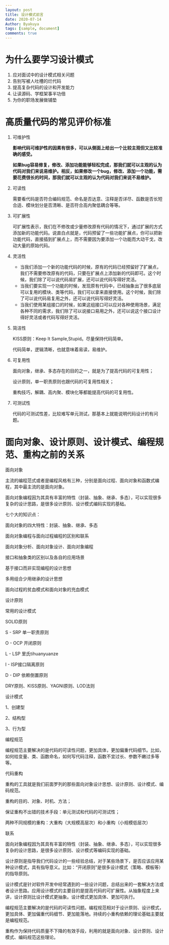 ```yaml
---
layout: post
title: 设计模式前言
date: 2020-07-14
Author: Byakuya
tags: [sample, document]
comments: true
---
```


# 为什么要学习设计模式

1. 应对面试中的设计模式相关问题
2. 告别写被人吐槽的烂代码
3. 提高复杂代码的设计和开发能力
4. 让读源码、学框架事半功倍
5. 为你的职场发展做铺垫



# 高质量代码的常见评价标准

1. 可维护性

   **影响代码可维护性的因素有很多，可以从侧面上给出一个比较主观但又比较准确的感受。**

   **如果bug容易修复，修改、添加功能能够轻松完成，那我们就可以主观的认为代码对我们来说易维护。相反，如果修改一个bug，修改、添加一个功能，需要花费很长的时间，那我们就可以主观的认为代码对我们来说不易维护。**

2. 可读性

   需要看代码是否符合编码规范、命名是否达意、注释是否详尽、函数是否长短合适、模块划分是否清晰、是否符合高内聚低耦合等等。

3. 可扩展性

   可扩展性表示，我们在不修改或少量修改原有代码的情况下，通过扩展的方式添加新的功能代码。说直白点就是，代码预留了一些功能扩展点，你可以把新功能代码，直接插到扩展点上，而不需要因为要添加一个功能而大动干戈，改动大量的原始代码。

4. 灵活性

   - 当我们添加一个新的功能代码的时候，原有的代码已经预留好了扩展点，我们不需要修改原有的代码，只要在扩展点上添加新的代码即可。这个时候，我们除了可以说代码易扩展，还可以说代码写得好灵活。
   - 当我们要实现一个功能的时候，发现原有代码中，已经抽象出了很多底层可以复用的模块、类等代码，我们可以拿来直接使用。这个时候，我们除了可以说代码易复用之外，还可以说代码写得好灵活。
   - 当我们使用某组接口的时候，如果这组接口可以应对各种使用场景，满足各种不同的需求，我们除了可以说接口易用之外，还可以说这个接口设计得好灵活或者代码写得好灵活。

5. 简洁性

   KISS原则：Keep It Sample,Stupid。尽量保持代码简单。

   代码简单，逻辑清晰，也就意味着易读，易维护。

6. 可复用性

   面向对象，继承、多态存在的目的之一，就是为了提高代码的可复用性；

   设计原则，单一职责原则也跟代码的可复用性相关；

   重构技巧，解耦、高内聚、模块化等都能提高代码的可复用性。

7. 可测试性

   代码的可测试性差，比较难写单元测试，那基本上就能说明代码设计的有问题。



# 面向对象、设计原则、设计模式、编程规范、重构之前的关系

面向对象

主流的编程范式或者是编程风格有三种，分别是面向过程、面向对象和函数式编程，其中最主流的是面向对象。

面向对象编程因为其具有丰富的特性（封装、抽象、继承、多态），可以实现很多复杂的设计思路，是很多设计原则、设计模式编码实现的基础。

七个大的知识点：

面向对象的四大特性：封装、抽象、继承、多态

面向对象编程与面向过程编程的区别和联系

面向对象分析、面向对象设计、面向对象编程

接口和抽象类的区别以及各自的应用场景

基于接口而非实现编程的设计思想

多用组合少用继承的设计思想

面向过程的贫血模式和面向对象的充血模式



设计原则

常用的设计模式

SOLID原则

S - SRP 单一职责原则

O - OCP 开闭原则

L - LSP 里氏tihuanyuanze

I - ISP接口隔离原则

D - DIP 依赖倒置原则



DRY原则、KISS原则、YAGNI原则、LOD法则



设计模式

1、创建型

2、结构型

3、行为型



编程规范

编程规范主要解决的是代码的可读性问题，更加具体，更加偏重代码细节。比如，如何给变量、类、函数命名，如何写代码注释，函数不宜过长、参数不嫩过多等等。



代码重构

重构的工具就是我们前面罗列的那些面向对象设计思想、设计原则、设计模式、编码规范。

重构的目的、对象、时机、方法；

保证重构不出错的技术手段：单元测试和代码的可测试性；

两种不同规模的重构：大重构（大规模高层次）和小重构（小规模低层次）



联系

面向对象编程因为其具有丰富的特性（封装、抽象、继承、多态），可以实现很多复杂的设计思路，是很多设计原则、设计模式等编码实现的基础。

设计原则是指导我们代码设计的一些经验总结，对于某些场景下，是否应该应用某种设计模式，具有指导意义。比如：“开闭原则”是很多设计模式（策略、模板等）的指导原则。

设计模式是针对软件开发中经常遇到的一些设计问题，总结出来的一套解决方法或者设计思路。应用设计模式的主要目的是提高代码的可扩展性。从抽象程度上来讲，设计原则比设计模式更抽象。设计模式更加具体、更加可执行。

编程规范主要解决的是代码的可读性问题。编程规范相对于设计原则、设计模式，更加具体、更加偏重代码细节、更加能落地。持续的小重构依赖的理论基础主要就是编程规范。

重构作为保持代码质量不下降的有效手段，利用的就是面向对象、设计原则、设计模式、编码规范这些理论。

